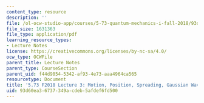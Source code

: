 ```yaml
---
content_type: resource
description: ''
file: /ol-ocw-studio-app/courses/5-73-quantum-mechanics-i-fall-2018/93d60ea36737349acdeb5afdef6fd500_MIT5_73F18_Lec3.pdf
file_size: 1631363
file_type: application/pdf
learning_resource_types:
- Lecture Notes
license: https://creativecommons.org/licenses/by-nc-sa/4.0/
ocw_type: OCWFile
parent_title: Lecture Notes
parent_type: CourseSection
parent_uid: f44d9054-5342-af93-4e73-aaa4964ca565
resourcetype: Document
title: '5.73 F2018 Lecture 3: Motion, Position, Spreading, Gaussian Wavepacket'
uid: 93d60ea3-6737-349a-cdeb-5afdef6fd500
---
```

